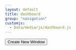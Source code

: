 ```yaml
---
layout: default
title: dashboard
group: "navigation"
customjs:
  - Data/media/js/dashboard.js
---
```


<div><button type="button" class="btn" id="spawn">Create New Window</button></div>
<div style="width: 1000px; height: 900px; position: relative;" class="panel panel-primary contpanel" id="o-draggable" >
	
</div>

	      